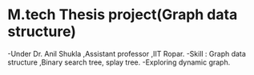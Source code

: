# M.tech Thesis project(Graph data structure)
-Under Dr. Anil Shukla ,Assistant professor ,IIT Ropar.
-Skill : Graph data structure ,Binary search tree, splay tree.
-Exploring dynamic graph.
